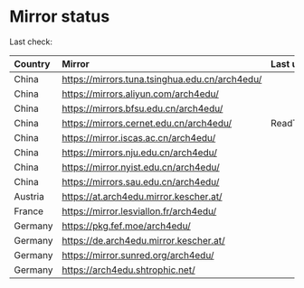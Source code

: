 <script src="./time.js"></script>
# Mirror status
Last check: <script type="text/javascript">localize(1750271744.3865669);</script>

|Country|Mirror|Last update|
|:------|:-----|:----------|
|China|https://mirrors.tuna.tsinghua.edu.cn/arch4edu/|<script type="text/javascript">localize(1750229253);</script>|
|China|https://mirrors.aliyun.com/arch4edu/|<script type="text/javascript">localize(1750229253);</script>|
|China|https://mirrors.bfsu.edu.cn/arch4edu/|<script type="text/javascript">localize(1750229253);</script>|
|China|https://mirrors.cernet.edu.cn/arch4edu/|ReadTimeout|
|China|https://mirror.iscas.ac.cn/arch4edu/|<script type="text/javascript">localize(1750229253);</script>|
|China|https://mirrors.nju.edu.cn/arch4edu/|<script type="text/javascript">localize(1750142880);</script>|
|China|https://mirror.nyist.edu.cn/arch4edu/|<script type="text/javascript">localize(1750229253);</script>|
|China|https://mirrors.sau.edu.cn/arch4edu/|<script type="text/javascript">localize(1731653531);</script>|
|Austria|https://at.arch4edu.mirror.kescher.at/|<script type="text/javascript">localize(1750229253);</script>|
|France|https://mirror.lesviallon.fr/arch4edu/|<script type="text/javascript">localize(1750229253);</script>|
|Germany|https://pkg.fef.moe/arch4edu/|<script type="text/javascript">localize(1750229253);</script>|
|Germany|https://de.arch4edu.mirror.kescher.at/|<script type="text/javascript">localize(1750229253);</script>|
|Germany|https://mirror.sunred.org/arch4edu/|<script type="text/javascript">localize(1750229253);</script>|
|Germany|https://arch4edu.shtrophic.net/|<script type="text/javascript">localize(1750229253);</script>|

<script src="./tablefilter/tablefilter.js"></script>
<script src="./table.js"></script>